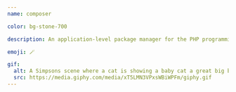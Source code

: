```yaml
---
name: composer

color: bg-stone-700

description: An application-level package manager for the PHP programming language

emoji: 🪄

gif:
  alt: A Simpsons scene where a cat is showing a baby cat a great big ball of yarn.
  src: https://media.giphy.com/media/xT5LMN3VPxsWBiWPFm/giphy.gif
---
```

